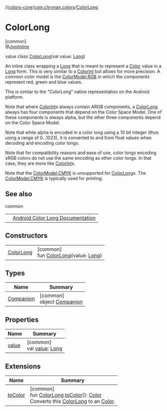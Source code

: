 //[colors-core](../../../index.md)/[com.chrynan.colors](../index.md)/[ColorLong](index.md)

# ColorLong

[common]\
@[JvmInline](https://kotlinlang.org/api/latest/jvm/stdlib/kotlin.jvm/-jvm-inline/index.html)

value class [ColorLong](index.md)(val value: [Long](https://kotlinlang.org/api/latest/jvm/stdlib/kotlin/-long/index.html))

An inline class wrapping a [Long](https://kotlinlang.org/api/latest/jvm/stdlib/kotlin/-long/index.html) that is meant to represent a [Color](../-color/index.md) value in a [Long](https://kotlinlang.org/api/latest/jvm/stdlib/kotlin/-long/index.html) form. This is very similar to a [ColorInt](../-color-int/index.md) but allows for more precision. A common color model is the [ColorModel.RGB](../../com.chrynan.colors.space/-color-model/-r-g-b/index.md) in which the components represent red, green and blue values.

This is similar to the &quot;ColorLong&quot; native representation on the Android platform.

Note that where [ColorInt](../-color-int/index.md)s always contain ARGB components, a [ColorLong](index.md) always has four components that depend on the Color Space Model. One of these components is always alpha, but the other three components depend on the Color Space Model.

Note that while alpha is encoded in a color long using a 10 bit integer (thus using a range of 0...1023), it is converted to and from  float values when decoding and encoding color longs.

Note that for compatibility reasons and ease of use, color longs encoding sRGB colors do not use the same encoding as other color longs. In that case, they are more like [ColorInt](../-color-int/index.md)s.

Note that the [ColorModel.CMYK](../../com.chrynan.colors.space/-color-model/-c-m-y-k/index.md) is unsupported for [ColorLong](index.md)s. The [ColorModel.CMYK](../../com.chrynan.colors.space/-color-model/-c-m-y-k/index.md) is typically used for printing.

## See also

common

| | |
|---|---|
|  | [Android Color Long Documentation](https://developer.android.com/reference/android/graphics/Color.html#color-longs) |

## Constructors

| | |
|---|---|
| [ColorLong](-color-long.md) | [common]<br>fun [ColorLong](-color-long.md)(value: [Long](https://kotlinlang.org/api/latest/jvm/stdlib/kotlin/-long/index.html)) |

## Types

| Name | Summary |
|---|---|
| [Companion](-companion/index.md) | [common]<br>object [Companion](-companion/index.md) |

## Properties

| Name | Summary |
|---|---|
| [value](value.md) | [common]<br>val [value](value.md): [Long](https://kotlinlang.org/api/latest/jvm/stdlib/kotlin/-long/index.html) |

## Extensions

| Name | Summary |
|---|---|
| [toColor](../to-color.md) | [common]<br>fun [ColorLong](index.md).[toColor](../to-color.md)(): [Color](../-color/index.md)<br>Converts this [ColorLong](index.md) to an [Color](../-color/index.md). |
